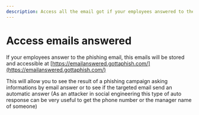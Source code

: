 ```yaml
---
description: Access all the email got if your employees answered to the phishing email
---
```


# Access emails answered

If your employees answer to the phishing email, this emails will be stored and accessible at [https://emailanswered.gottaphish.com/](https://emailanswered.gottaphish.com/)



This will allow you to see the result of a phishing campaign asking informations by email answer or to see if the targeted email send an automatic answer (As an attacker in social engineering this type of auto response can be very useful to get the phone number or the manager name of someone)&#x20;


